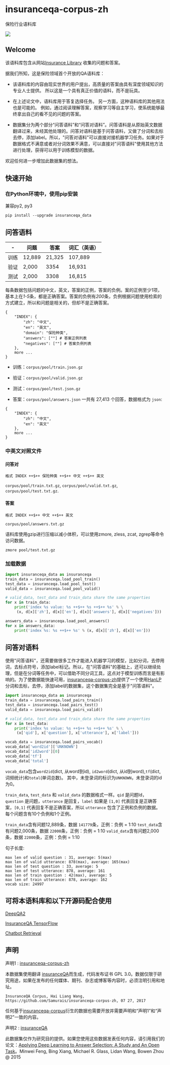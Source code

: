 # insuranceqa-corpus-zh
保险行业语料库

![](https://camo.githubusercontent.com/ae91a5698ad80d3fe8e0eb5a4c6ee7170e088a7d/687474703a2f2f37786b6571692e636f6d312e7a302e676c622e636c6f7564646e2e636f6d2f61692f53637265656e25323053686f74253230323031372d30342d30342532306174253230382e32302e3437253230504d2e706e67)

## Welcome

该语料库包含从网站[Insurance Library](http://www.insurancelibrary.com/) 收集的问题和答案。

据我们所知，这是保险领域首个开放的QA语料库：

* 该语料库的内容由现实世界的用户提出，高质量的答案由具有深度领域知识的专业人士提供。 所以这是一个具有真正价值的语料，而不是玩具。

* 在上述论文中，语料库用于答复选择任务。 另一方面，这种语料库的其他用法也是可能的。 例如，通过阅读理解答案，观察学习等自主学习，使系统能够最终拿出自己的看不见的问题的答案。

* 数据集分为两个部分“问答语料”和“问答对语料”。问答语料是从原始英文数据翻译过来，未经其他处理的。问答对语料是基于问答语料，又做了分词和去标去停，添加label。所以，"问答对语料"可以直接对接机器学习任务。如果对于数据格式不满意或者对分词效果不满意，可以直接对"问答语料"使用其他方法进行处理，获得可以用于训练模型的数据。

欢迎任何进一步增加此数据集的想法。

## 快速开始

### 在Python环境中，使用pip安装

兼容py2, py3

```
pip install --upgrade insuranceqa_data
```

## 问答语料

| - | 问题      |  答案  | 词汇（英语）  | 
| ------------- |-------------| ----- |   ----- |           
| 训练      | 12,889 | 21,325  |    107,889        |
| 验证      | 2,000     |  3354 |   16,931          |
| 测试       | 2,000      |    3308 |  16,815            |

每条数据包括问题的中文，英文，答案的正例，答案的负例。案的正例至少1项，基本上在*1-5*条，都是正确答案。答案的负例有*200*条，负例根据问题使用检索的方式建立，所以和问题是相关的，但却不是正确答案。

```
{
    "INDEX": {
        "zh": "中文",
        "en": "英文",
        "domain": "保险种类",
        "answers": [""] # 答案正例列表
        "negatives": [""] # 答案负例列表
    },
    more ...
}
```

* 训练：```corpus/pool/train.json.gz```

* 验证：```corpus/pool/valid.json.gz```

* 测试：```corpus/pool/test.json.gz```

* 答案：```corpus/pool/answers.json```
一共有 27,413 个回答，数据格式为 ```json```:
```
{
    "INDEX": {
        "zh": "中文",
        "en": "英文"
    },
    more ...
}
```

### 中英文对照文件

#### 问答对

```
格式 INDEX ++$++ 保险种类 ++$++ 中文 ++$++ 英文
```

```corpus/pool/train.txt.gz```, ```corpus/pool/valid.txt.gz```, ```corpus/pool/test.txt.gz```.

#### 答案

```
格式 INDEX ++$++ 中文 ++$++ 英文
```

```corpus/pool/answers.txt.gz```

语料库使用gzip进行压缩以减小体积，可以使用zmore, zless, zcat, zgrep等命令访问数据。

```
zmore pool/test.txt.gz
```

### 加载数据

```python
import insuranceqa_data as insuranceqa
train_data = insuranceqa.load_pool_train()
test_data = insuranceqa.load_pool_test()
valid_data = insuranceqa.load_pool_valid()

# valid_data, test_data and train_data share the same properties
for x in train_data:
    print('index %s value: %s ++$++ %s ++$++ %s' % \
     (x, d[x]['zh'], d[x]['en'], d[x]['answers'], d[x]['negatives']))

answers_data = insuranceqa.load_pool_answers()
for x in answers_data:
    print('index %s: %s ++$++ %s' % (x, d[x]['zh'], d[x]['en']))
```

## 问答对语料
使用"问答语料"，还需要做很多工作才能进入机器学习的模型，比如分词，去停用词，去标点符号，添加label标记。所以，在"问答语料"的基础上，还可以继续处理，但是在分词等任务中，可以借助不同分词工具，这点对于模型训练而言是有影响的。为了使数据能快速可用，[insuranceqa-corpus-zh](https://github.com/Samurais/insuranceqa-corpus-zh)提供了一个使用[HanLP](https://github.com/hankcs/HanLP)分词和去标，去停，添加label的数据集，这个数据集完全是基于"问答语料"。

```python
import insuranceqa_data as insuranceqa
train_data = insuranceqa.load_pairs_train()
test_data = insuranceqa.load_pairs_test()
valid_data = insuranceqa.load_pairs_valid()

# valid_data, test_data and train_data share the same properties
for x in test_data:
    print('index %s value: %s ++$++ %s ++$++ %s' % \
     (x['qid'], x['question'], x['utterance'], x['label']))

vocab_data = insuranceqa.load_pairs_vocab()
vocab_data['word2id']['UNKNOWN']
vocab_data['id2word'][0]
vocab_data['tf']
vocab_data['total']
```

```vocab_data```包含```word2id```(dict, 从word到id), ```id2word```(dict, 从id到word),```tf```(dict, 词频统计)和```total```(单词总数)。 其中，未登录词的标识为```UNKNOWN```，未登录词的id为0。

```train_data```, ```test_data``` 和 ```valid_data``` 的数据格式一样。```qid``` 是问题Id，```question``` 是问题，```utterance``` 是回复，```label``` 如果是 ```[1,0]``` 代表回复是正确答案，```[0,1]``` 代表回复不是正确答案，所以 ```utterance``` 包含了正例和负例的数据。每个问题含有10个负例和1个正例。

```train_data```含有问题12,889条，数据 ```141779```条，正例：负例 = 1:10
```test_data```含有问题2,000条，数据 ```22000```条，正例：负例 = 1:10
```valid_data```含有问题2,000条，数据 ```22000```条，正例：负例 = 1:10

句子长度:

```
max len of valid question : 31, average: 5(max)
max len of valid utterance: 878(max), average: 165(max)
max len of test question : 33, average: 5
max len of test utterance: 878, average: 161
max len of train question : 42(max), average: 5
max len of train utterance: 878, average: 162
vocab size: 24997
```

## 可将本语料库和以下开源码配合使用

[DeepQA2](https://github.com/Samurais/DeepQA2)

[InsuranceQA TensorFlow](https://github.com/l11x0m7/InsuranceQA)

[Chatbot Retrieval](https://github.com/dennybritz/chatbot-retrieval)

## 声明

声明1 : [insuranceqa-corpus-zh](https://github.com/Samurais/insuranceqa-corpus-zh)

本数据集使用翻译 [insuranceQA](https://github.com/shuzi/insuranceQA)而生成，代码发布证书 GPL 3.0。数据仅限于研究用途，如果在发布的任何媒体、期刊、杂志或博客等内容时，必须注明引用和地址。

```
InsuranceQA Corpus, Hai Liang Wang, https://github.com/Samurais/insuranceqa-corpus-zh, 07 27, 2017
```

任何基于[insuranceqa-corpus](https://github.com/Samurais/insuranceqa-corpus-zh)衍生的数据也需要开放并需要声明和“声明1”和“声明2”一致的内容。

声明2 : [insuranceQA](https://github.com/shuzi/insuranceQA)

此数据集仅作为研究目的提供。如果您使用这些数据发表任何内容，请引用我们的论文：[Applying Deep Learning to Answer Selection: A Study and An Open Task](https://arxiv.org/abs/1508.01585)。Minwei Feng, Bing Xiang, Michael R. Glass, Lidan Wang, Bowen Zhou @ 2015